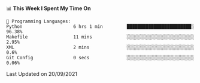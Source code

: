<!--START_SECTION:waka-->
📊 **This Week I Spent My Time On** 

```text
💬 Programming Languages: 
Python                   6 hrs 1 min         ████████████████████████░   96.38% 
Makefile                 11 mins             ░░░░░░░░░░░░░░░░░░░░░░░░░   2.95% 
XML                      2 mins              ░░░░░░░░░░░░░░░░░░░░░░░░░   0.6% 
Git Config               0 secs              ░░░░░░░░░░░░░░░░░░░░░░░░░   0.06%

```


 Last Updated on 20/09/2021
<!--END_SECTION:waka-->

<!--
**mdberkey/mdberkey** is a ✨ _special_ ✨ repository because its `README.md` (this file) appears on your GitHub profile.

Here are some ideas to get you started:

- 🔭 I’m currently working on ...
- 🌱 I’m currently learning ...
- 👯 I’m looking to collaborate on ...
- 🤔 I’m looking for help with ...
- 💬 Ask me about ...
- 📫 How to reach me: ...
- 😄 Pronouns: ...
- ⚡ Fun fact: ...
-->
